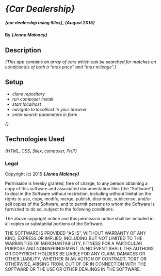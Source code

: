 # _{Car Dealership}_

##### _{car dealership using Silex}, {August 2015}_

#### By _**{Jenna Maloney}**_

## Description

_{This app contains an array of cars which can be searched for matches on conditionals of both a "max price" and "max mileage".}_

## Setup

* _clone repository_
* _run composer install_
* _start localhost_
* _navigate to localhost in your browser_
* _enter search parameters in form_

_{}_

## Technologies Used

_{HTML, CSS, Silex, composer, PHP}_

### Legal

Copyright (c) 2015 **_{Jenna Maloney}_**


Permission is hereby granted, free of charge, to any person obtaining a copy
of this software and associated documentation files (the "Software"), to deal
in the Software without restriction, including without limitation the rights
to use, copy, modify, merge, publish, distribute, sublicense, and/or sell
copies of the Software, and to permit persons to whom the Software is
furnished to do so, subject to the following conditions:

The above copyright notice and this permission notice shall be included in
all copies or substantial portions of the Software.

THE SOFTWARE IS PROVIDED "AS IS", WITHOUT WARRANTY OF ANY KIND, EXPRESS OR
IMPLIED, INCLUDING BUT NOT LIMITED TO THE WARRANTIES OF MERCHANTABILITY,
FITNESS FOR A PARTICULAR PURPOSE AND NONINFRINGEMENT. IN NO EVENT SHALL THE
AUTHORS OR COPYRIGHT HOLDERS BE LIABLE FOR ANY CLAIM, DAMAGES OR OTHER
LIABILITY, WHETHER IN AN ACTION OF CONTRACT, TORT OR OTHERWISE, ARISING FROM,
OUT OF OR IN CONNECTION WITH THE SOFTWARE OR THE USE OR OTHER DEALINGS IN
THE SOFTWARE.
